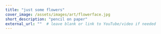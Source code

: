```yaml
---
title: "just some flowers"
cover_image: /assets/images/art/flowerface.jpg
short_description: "pencil on paper"
external_url: ""  # leave blank or link to YouTube/video if needed
---
```


